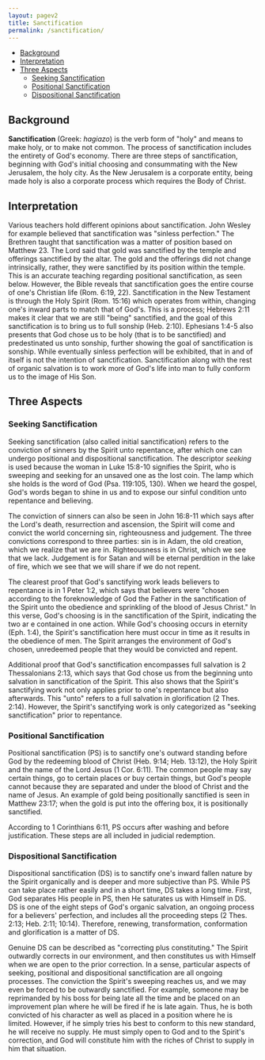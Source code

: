 ```yaml
---
layout: pagev2
title: Sanctification
permalink: /sanctification/
---
```

- [Background](#background)
- [Interpretation](#interpretation)
- [Three Aspects](#three-aspects)
  - [Seeking Sanctification](#seeking-sanctification)
  - [Positional Sanctification](#positional-sanctification)
  - [Dispositional Sanctification](#dispositional-sanctification)

## Background

**Sanctification** (Greek: *hagiazo*) is the verb form of "holy" and means to make holy, or to make not common. The process of sanctification includes the entirety of God's economy. There are three steps of sanctification, beginning with God's initial choosing and consummating with the New Jerusalem, the holy city. As the New Jerusalem is a corporate entity, being made holy is also a corporate process which requires the Body of Christ.

## Interpretation

Various teachers hold different opinions about sanctification. John Wesley for example believed that sanctification was "sinless perfection." The Brethren taught that sanctification was a matter of position based on Matthew 23. The Lord said that gold was sanctified by the temple and offerings sanctified by the altar. The gold and the offerings did not change intrinsically, rather, they were sanctified by its position within the temple. This is an accurate teaching regarding positional sanctification, as seen below. However, the Bible reveals that sanctification goes the entire course of one's Christian life (Rom. 6:19, 22). Sanctification in the New Testament is through the Holy Spirit (Rom. 15:16) which operates from within, changing one's inward parts to match that of God's. This is a process; Hebrews 2:11 makes it clear that we are still "being" sanctified, and the goal of this sanctification is to bring us to full sonship (Heb. 2:10). Ephesians 1:4-5 also presents that God chose us to be holy (that is to be sanctified) and predestinated us unto sonship, further showing the goal of sanctification is sonship. While eventually sinless perfection will be exhibited, that in and of itself is not the intention of sanctification. Sanctification along with the rest of organic salvation is to work more of God's life into man to fully conform us to the image of His Son.

## Three Aspects

### Seeking Sanctification

Seeking sanctification (also called initial sanctification) refers to the conviction of sinners by the Spirit unto repentance, after which one can undergo positional and dispositional sanctification. The descriptor *seeking* is used because the woman in Luke 15:8-10 signifies the Spirit, who is sweeping and seeking for an unsaved one as the lost coin. The lamp which she holds is the word of God (Psa. 119:105, 130). When we heard the gospel, God's words began to shine in us and to expose our sinful condition unto repentance and believing.

The conviction of sinners can also be seen in John 16:8-11 which says after the Lord's death, resurrection and ascension, the Spirit will come and convict the world concerning sin, righteousness and judgement. The three convictions correspond to three parties: sin is in Adam, the old creation, which we realize that we are in. Righteousness is in Christ, which we see that we lack. Judgement is for Satan and will be eternal perdition in the lake of fire, which we see that we will share if we do not repent.

The clearest proof that God's sanctifying work leads believers to repentance is in 1 Peter 1:2, which says that believers were "chosen according to the foreknowledge of God the Father in the sanctification of the Spirit unto the obedience and sprinkling of the blood of Jesus Christ." In this verse, God's choosing is in the sanctification of the Spirit, indicating the two ar e contained in one action. While God's choosing occurs in eternity (Eph. 1:4), the Spirit's sanctification here must occur in time as it results in the obedience of men. The Spirit arranges the environment of God's chosen, unredeemed people that they would be convicted and repent.

Additional proof that God's sanctification encompasses full salvation is 2 Thessalonians 2:13, which says that God chose us from the beginning unto salvation in sanctification of the Spirit. This also shows that the Spirit's sanctifying work not only applies prior to one's repentance but also afterwards. This "unto" refers to a full salvation in glorification (2 Thes. 2:14). However, the Spirit's sanctifying work is only categorized as "seeking sanctification" prior to repentance.

### Positional Sanctification

Positional sanctification (PS) is to sanctify one's outward standing before God by the redeeming blood of Christ (Heb. 9:14; Heb. 13:12), the Holy Spirit and the name of the Lord Jesus (1 Cor. 6:11). The common people may say certain things, go to certain places or buy certain things, but God's people cannot because they are separated and under the blood of Christ and the name of Jesus. An example of gold being positionally sanctified is seen in Matthew 23:17; when the gold is put into the offering box, it is positionally sanctified.

According to 1 Corinthians 6:11, PS occurs after washing and before justification. These steps are all included in judicial redemption.

### Dispositional Sanctification

Dispositional sanctification (DS) is to sanctify one's inward fallen nature by the Spirit organically and is deeper and more subjective than PS. While PS can take place rather easily and in a short time, DS takes a long time. First, God separates His people in PS, then He saturates us with Himself in DS. DS is one of the eight steps of God's organic salvation, an ongoing process for a believers' perfection, and includes all the proceeding steps (2 Thes. 2:13; Heb. 2:11; 10:14). Therefore, renewing, transformation, conformation and glorification is a matter of DS. 

Genuine DS can be described as "correcting plus constituting." The Spirit outwardly corrects in our environment, and then constitutes us with Himself when we are open to the prior correction. In a sense, particular aspects of seeking, positional and dispositional sanctification are all ongoing processes. The conviction the Spirit's sweeping reaches us, and we may even be forced to be outwardly sanctified. For example, someone may be reprimanded by his boss for being late all the time and be placed on an improvement plan where he will be fired if he is late again. Thus, he is both convicted of his character as well as placed in a position where he is limited. However, if he simply tries his best to conform to this new standard, he will receive no supply. He must simply open to God and to the Spirit's correction, and God will constitute him with the riches of Christ to supply in him that situation.
